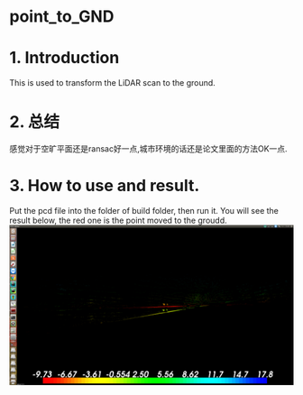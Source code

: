 # point_to_GND
# 1. Introduction
This is used to transform the LiDAR scan to the ground.
# 2. 总结
感觉对于空旷平面还是ransac好一点,城市环境的话还是论文里面的方法OK一点.
# 3. How to use and result.
Put the pcd file into the folder of build folder, then run it. You will see the result below, the red one is the point moved to the groudd.
![alt pic](result.png)